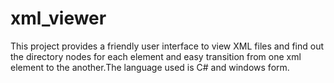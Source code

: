# xml_viewer
This project provides a friendly user interface to view XML files and find out the directory nodes for each element and easy transition from one xml element to the another.The language used is C# and windows form.
